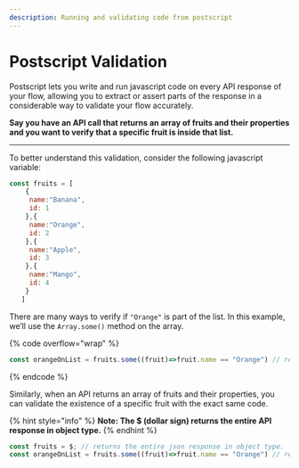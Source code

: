 ```yaml
---
description: Running and validating code from postscript
---
```


# Postscript Validation

Postscript lets you write and run javascript code on every API response of your flow, allowing you to extract or assert parts of the response in a considerable way to validate your flow accurately.

**Say you have an API call that returns an array of fruits and their properties and you want to verify that a specific fruit is inside that list.**

****

To better understand this validation, consider the following javascript variable:

```javascript
const fruits = [
    {
     name:"Banana",
     id: 1
    },{
     name:"Orange",
     id: 2
    },{
     name:"Apple",
     id: 3
    },{
     name:"Mango",
     id: 4
    }
   ]
```

There are many ways to verify if `"Orange"` is part of the list. In this example, we’ll use the `Array.some()` method on the array.

{% code overflow="wrap" %}
```javascript
const orangeOnList = fruits.some((fruit)=>fruit.name == "Orange") // returns true
```
{% endcode %}

Similarly, when an API returns an array of fruits and their properties, you can validate the existence of a specific fruit with the exact same code.

{% hint style="info" %}
**Note: The $ (dollar sign) returns the entire API response in object type.**
{% endhint %}

```javascript
const fruits = $; // returns the entire json response in object type.
const orangeOnList = fruits.some((fruit)=>fruit.name == "Orange") // returns true
```
